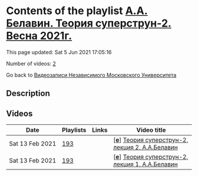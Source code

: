 # Contents of the playlist [А.А. Белавин. Теория суперструн-2. Весна 2021г.](https://www.youtube.com/playlist?list=PLp9ABVh6_x4HoCPf_0JFSNU2M54ZQCskL)

This page updated: Sat 5 Jun 2021 17:05:16

Number of videos: [2](#videos)

Go back to [Видеозаписи Независимого Московского Университета](../README.md)

## Description



## Videos

|Date|Playlists|Links|Video title|
|---|---|---|---|
| Sat&nbsp;13&nbsp;Feb&nbsp;2021 | [193](../playlists/193 "А.А. Белавин. Теория суперструн-2. Весна 2021г.") |  | [[**e**](https://studio.youtube.com/video/BNd7iaHQoi0/edit "Edit")] [Теория суперструн-2, лекция 2, А.А.Белавин](https://www.youtube.com/watch?v=BNd7iaHQoi0&list=PLp9ABVh6_x4HoCPf_0JFSNU2M54ZQCskL) |
| Sat&nbsp;13&nbsp;Feb&nbsp;2021 | [193](../playlists/193 "А.А. Белавин. Теория суперструн-2. Весна 2021г.") |  | [[**e**](https://studio.youtube.com/video/IF56kopjKfI/edit "Edit")] [Теория суперструн-2, лекция 1, А.А.Белавин](https://www.youtube.com/watch?v=IF56kopjKfI&list=PLp9ABVh6_x4HoCPf_0JFSNU2M54ZQCskL) |
